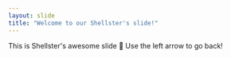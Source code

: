 ```yaml
---
layout: slide
title: "Welcome to our Shellster's slide!"
---
```

This is Shellster's awesome slide :tada:
Use the left arrow to go back!
